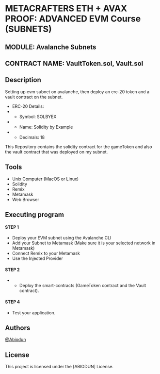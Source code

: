 # METACRAFTERS ETH + AVAX PROOF: ADVANCED EVM Course (SUBNETS)
## MODULE: Avalanche Subnets
## CONTRACT NAME: VaultToken.sol, Vault.sol

## Description
Setting up evm subnet on avalanche, then deploy an erc-20 token and a vault contract on the subnet.
 
 * ERC-20 Details:
 * - Symbol: SOLBYEX
 * - Name: Solidity by Example
 * - Decimals: 18


This Repository contains the solidity contract for the gameToken and also the vault contract that was deployed on my subnet.

## Tools
- Unix Computer (MacOS or Linux)
- Solidity
- Remix
- Metamask
- Web Browser


## Executing program
#### STEP 1
- Deploy your EVM subnet using the Avalanche CLI
- Add your Subnet to Metamask (Make sure it is your selected network in Metamask)
- Connect Remix to your Metamask
- Use the Injected Provider

#### STEP 2
- - Deploy the smart-contracts (GameToken contract and the Vault contract).

#### STEP 4
- Test your application.


## Authors
  [@Abiodun](https://twitter.com/_abiodunAwoyemi)

## License

This project is licensed under the [ABIODUN] License.